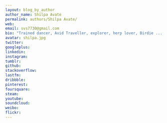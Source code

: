 ```yaml
---
layout: blog_by_author
author_name: Shilpa Avate
permalink: authors/Shilpa Avate/
web: 
email: svs7730@gmail.com
bio: "Trained dancer, Avid Traveller, explorer, herp lover, Birdie ....."
avatar: shilpa.jpg
twitter: 
googleplus:
linkedin:
instagram:
tumblr:
github:
stackoverflow:
lastfm:
dribbble:
pinterest:
foursquare:
steam:
youtube:
soundcloud:
weibo:
flickr:
---
```

